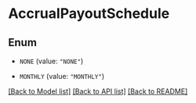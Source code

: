 # AccrualPayoutSchedule

## Enum


* `NONE` (value: `"NONE"`)

* `MONTHLY` (value: `"MONTHLY"`)


[[Back to Model list]](../README.md#documentation-for-models) [[Back to API list]](../README.md#documentation-for-api-endpoints) [[Back to README]](../README.md)


